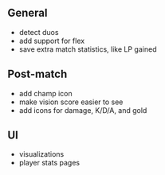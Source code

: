 ## General

- detect duos
- add support for flex
- save extra match statistics, like LP gained

## Post-match

- add champ icon
- make vision score easier to see
- add icons for damage, K/D/A, and gold

## UI

- visualizations
- player stats pages
